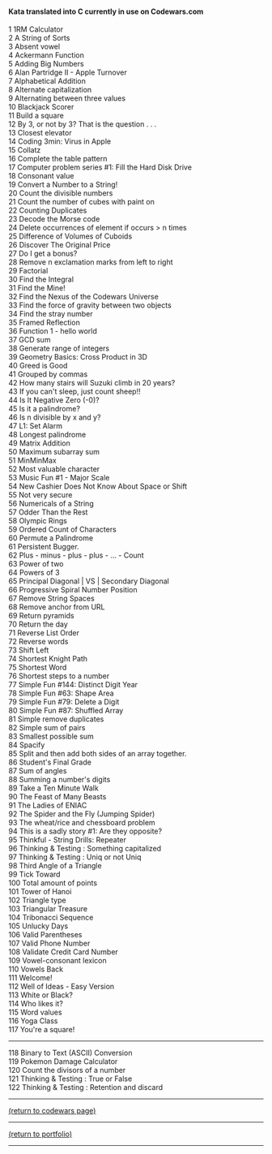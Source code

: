 <!-- For more details see [GitHub Flavored Markdown](https://guides.github.com/features/mastering-markdown/). -->

#### Kata translated into C currently in use on Codewars.com

<!-- eventually these could be ranked by solves and live updated -->
<!-- <a href="http://example.com/" target="_blank">Hello, world!</a> -->
<!-- [1RM Calculator](https://www.codewars.com/kata/595bbea8a930ac0b91000130){:target="_blank"} -->

1 1RM Calculator<br>
2 A String of Sorts<br>
3 Absent vowel<br>
4 Ackermann Function<br>
5 Adding Big Numbers<br>
6 Alan Partridge II - Apple Turnover<br>
7 Alphabetical Addition<br>
8 Alternate capitalization<br>
9 Alternating between three values<br>
10 Blackjack Scorer<br>
11 Build a square<br>
12 By 3, or not by 3? That is the question . . .<br>
13 Closest elevator<br>
14 Coding 3min: Virus in Apple<br>
15 Collatz<br>
16 Complete the table pattern<br>
17 Computer problem series #1: Fill the Hard Disk Drive<br>
18 Consonant value<br>
19 Convert a Number to a String!<br>
20 Count the divisible numbers<br>
21 Count the number of cubes with paint on<br>
22 Counting Duplicates<br>
23 Decode the Morse code<br>
24 Delete occurrences of element if occurs > n times<br>
25 Difference of Volumes of Cuboids<br>
26 Discover The Original Price<br>
27 Do I get a bonus?<br>
28 Remove n exclamation marks from left to right<br>
29 Factorial<br>
30 Find the Integral<br>
31 Find the Mine!<br>
32 Find the Nexus of the Codewars Universe<br>
33 Find the force of gravity between two objects<br>
34 Find the stray number<br>
35 Framed Reflection<br>
36 Function 1 - hello world<br>
37 GCD sum<br>
38 Generate range of integers<br>
39 Geometry Basics: Cross Product in 3D<br>
40 Greed is Good<br>
41 Grouped by commas<br>
42 How many stairs will Suzuki climb in 20 years?<br>
43 If you can't sleep, just count sheep!!<br>
44 Is It Negative Zero (-0)?<br>
45 Is it a palindrome?<br>
46 Is n divisible by x and y?<br>
47 L1: Set Alarm<br>
48 Longest palindrome<br>
49 Matrix Addition<br>
50 Maximum subarray sum<br>
51 MinMinMax<br>
52 Most valuable character<br>
53 Music Fun #1 - Major Scale<br>
54 New Cashier Does Not Know About Space or Shift<br>
55 Not very secure<br>
56 Numericals of a String<br>
57 Odder Than the Rest<br>
58 Olympic Rings<br>
59 Ordered Count of Characters<br>
60 Permute a Palindrome<br>
61 Persistent Bugger.<br>
62 Plus - minus - plus - plus - ... - Count<br>
63 Power of two<br>
64 Powers of 3<br>
65 Principal Diagonal | VS | Secondary Diagonal<br>
66 Progressive Spiral Number Position<br>
67 Remove String Spaces<br>
68 Remove anchor from URL<br>
69 Return pyramids<br>
70 Return the day<br>
71 Reverse List Order<br>
72 Reverse words<br>
73 Shift Left<br>
74 Shortest Knight Path<br>
75 Shortest Word<br>
76 Shortest steps to a number<br>
77 Simple Fun #144: Distinct Digit Year<br>
78 Simple Fun #63: Shape Area<br>
79 Simple Fun #79: Delete a Digit<br>
80 Simple Fun #87: Shuffled Array<br>
81 Simple remove duplicates<br>
82 Simple sum of pairs<br>
83 Smallest possible sum<br>
84 Spacify<br>
85 Split and then add both sides of an array together.<br>
86 Student's Final Grade<br>
87 Sum of angles<br>
88 Summing a number's digits<br>
89 Take a Ten Minute Walk<br>
90 The Feast of Many Beasts<br>
91 The Ladies of ENIAC<br>
92 The Spider and the Fly (Jumping Spider)<br>
93 The wheat/rice and chessboard problem<br>
94 This is a sadly story #1: Are they opposite?<br>
95 Thinkful - String Drills: Repeater<br>
96 Thinking & Testing : Something capitalized<br>
97 Thinking & Testing : Uniq or not Uniq<br>
98 Third Angle of a Triangle<br>
99 Tick Toward<br>
100 Total amount of points<br>
101 Tower of Hanoi<br>
102 Triangle type<br>
103 Triangular Treasure<br>
104 Tribonacci Sequence<br>
105 Unlucky Days<br>
106 Valid Parentheses<br>
107 Valid Phone Number<br>
108 Validate Credit Card Number<br>
109 Vowel-consonant lexicon<br>
110 Vowels Back<br>
111 Welcome!<br>
112 Well of Ideas - Easy Version<br>
113 White or Black?<br>
114 Who likes it?<br>
115 Word values<br>
116 Yoga Class<br>
117 You're a square!<br>
<hr>
118 Binary to Text (ASCII) Conversion<br>
119 Pokemon Damage Calculator<br>
120 Count the divisors of a number<br>
121 Thinking & Testing : True or False<br>
122 Thinking & Testing : Retention and discard<br>

<hr>
<!-- MAKE THIS RETURN TO THE SPECIFIC SCROLL POSITION ON THE PAGE, WITH THE 2. Translator HEADING AT THE TOP -->
<a href="https://github.com/rowcased/rowcased.github.io/alternate_page.md#translator">(return to codewars page)</a>
<hr>
<a href="https://rowcased.github.io/">(return to portfolio)</a>
<hr>
